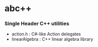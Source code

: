 # abc++
### Single Header C++ utilities
* action.h : C#-like Action delegates
* linearAlgebra : C++ linear algebra library
